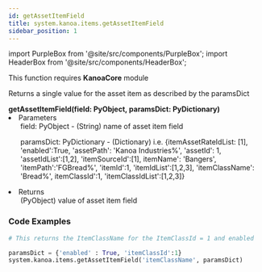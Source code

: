 ```yaml
---
id: getAssetItemField
title: system.kanoa.items.getAssetItemField
sidebar_position: 1
---
```

import PurpleBox from '@site/src/components/PurpleBox';
import HeaderBox from '@site/src/components/HeaderBox';

<PurpleBox>This function requires <b>KanoaCore</b> module</PurpleBox>


<HeaderBox header="Description">Returns a single value for the asset item as described by the paramsDict </HeaderBox>

<HeaderBox header="Syntax">
    <b>getAssetItemField(field: PyObject, paramsDict: PyDictionary) </b>
    <li> Parameters <br /> 
        <ul>field: PyObject - (String) name of asset item field </ul>
        <ul> paramsDict: PyDictionary - (Dictionary) i.e. &#123;itemAssetRateIdList: [1], 'enabled':True, 'assetPath': 'Kanoa Industries%', 'assetId': 1, 'assetIdList':[1,2], 'itemSourceId':[1], itemName': 'Bangers', 'itemPath':'FGBread%', 'itemId':1, 'itemIdList':[1,2,3], 'itemClassName': 'Bread%', itemClassId':1, 'itemClassIdList':[1,2,3]}
 </ul> 
    </li>
    <li> Returns <br /> 
        <ul>(PyObject) value of asset item field </ul>
    </li>
</HeaderBox>



### Code Examples

```py
# This returns the ItemClassName for the ItemClassId = 1 and enabled

paramsDict = {'enabled' : True, 'itemClassId':1}
system.kanoa.items.getAssetItemField('itemClassName', paramsDict)
```